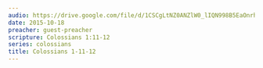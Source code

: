 ```yaml
---
audio: https://drive.google.com/file/d/1CSCgLtNZ0ANZlW0_lIQN998B5EaOnrhJ/view
date: 2015-10-18
preacher: guest-preacher
scripture: Colossians 1:11-12
series: colossians
title: Colossians 1-11-12
---
```

